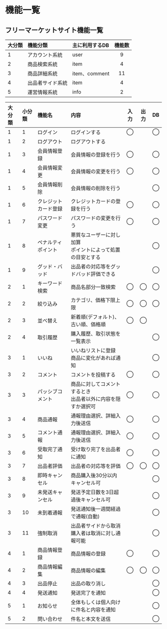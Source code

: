 # 機能一覧
## フリーマーケットサイト機能一覧

|大分類|機能分類|主に利用するDB|機能数|
|:---|:---|:---|:---:|
|1|アカウント系統|user|9|
|2|商品検索系統|item|4|
|3|商品詳細系統|item、comment|11|
|4|出品者サイド系統|item|4|
|5|運営情報系統|info|2|

|大分類|小分類|機能名|内容|入力|出力|DB|
|:---|:---|:---|:---|:---:|:---:|:---:|
|1|1|ログイン|ログインする|◯||◯|
|1|2|ログアウト|ログアウトする||||
|1|3|会員情報登録|会員情報の登録を行う|◯||◯|
|1|4|会員情報変更|会員情報の変更を行う|◯||◯|
|1|5|会員情報削除|会員情報の削除を行う|||◯|
|1|6|クレジットカード登録|クレジットカードの登録を行う|◯||◯|
|1|7|パスワード変更|パスワードの変更を行う|◯||◯|
|1|8|ペナルティポイント|悪質なユーザーに対し加算<br>ポイントによって処置の目安とする|||◯|
|1|9|グッド・バッド|出品者の対応等をグッドバッド評価できる|||◯|
|2|1|キーワード検索|商品名部分一致検索|◯|◯|◯|
|2|2|絞り込み|カテゴリ、価格下限上限|◯|◯|◯|
|2|3|並べ替え|新着順(デフォルト)、古い順、価格順|◯|◯||
|2|4|取引履歴|購入履歴、取引状態を一覧表示|||◯|
|3|1|いいね|いいねリストに登録<br>商品に変化があれば通知|||◯|
|3|2|コメント|コメントを投稿する|◯||◯|
|3|3|パッシブコメント|商品に対してコメントするとき<br>出品者以外に内容を隠すか選択可|◯||◯|
|3|4|商品通報|通報理由選択、詳細入力後送信|◯||◯|
|3|5|コメント通報|通報理由選択、詳細入力後送信|◯||◯|
|3|6|受取完了通知|受け取り完了を出品者に通知|◯||◯|
|3|7|出品者評価|出品者の対応等を評価|◯|◯|◯|
|3|8|即時キャンセル|商品購入後30分以内キャンセル可|||◯|
|3|9|未発送キャンセル|発送予定日数を3日超過後キャンセル可|||◯|
|3|10|未到着通報|発送通知後一週間経過で通報(自動)|||◯|
|3|11|強制取消|出品者サイドから取消<br>購入者は取消に対し通報可能|||◯|
|4|1|商品情報登録|商品情報の登録|◯||◯|
|4|2|商品情報編集|商品情報の編集|◯|◯|◯|
|4|3|出品停止|出品の取り消し|||◯|
|4|4|発送通知|発送完了を通知|||◯|
|5|1|お知らせ|全体もしくは個人向けに件名と内容を通知|||◯|
|5|2|問い合わせ|件名と本文を送信|||◯|
